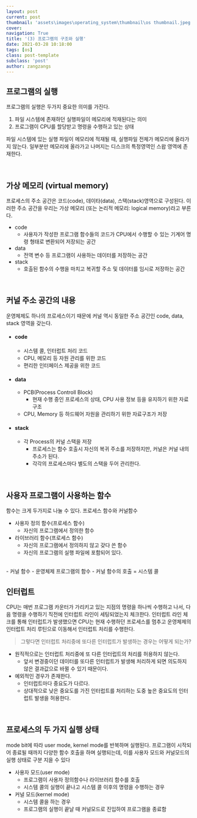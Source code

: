 ```yaml
---
layout: post
current: post
thumbnail: 'assets\images\operating_system\thumbnail\os thumbnail.jpeg'
cover:
navigation: True
title: '(3) 프로그램의 구조와 실행'
date: 2021-03-28 10:18:00
tags: [os]
class: post-template
subclass: 'post'
author: zangzangs
---
```


## 프로그램의 실행

프로그램의 실행은 두가지 중요한 의미를 가진다.
1. 파일 시스템에 존재하던 실행파일이 메모리에 적재된다는 의미
2. 프로그램이 CPU를 할당받고 명령을 수행하고 있는 상태

파일 시스템에 있는 실행 파일이 메모리에 적재될 때, 실행파일 전체가 메모리에 올라가지 않는다. 일부분만 메모리에 올라가고 나머지는 디스크의 특정영역인 스왑 영역에 존재한다.

<br/>

## 가상 메모리 (virtual memory)

프로세스의 주소 공간은 코드(code), 데이타(data), 스택(stack)영역으로 구성된다. 이러한 주소 공간을 우리는 가상 메모리 (또는 논리적 메모리: logical memory)라고 부른다.

- code
  - 사용자가 작성한 프로그램 함수들의 코드가 CPU에서 수행할 수 있는 기계어 명령 형태로 변환되어 저장되는 공간
- data
  - 전역 변수 등 프로그램이 사용하는 데이터를 저장하는 공간
- stack
  - 호출된 함수의 수행을 마치고 복귀할 주소 및 데이터를 임시로 저장하는 공간

<br/>

## 커널 주소 공간의 내용

운영체제도 하나의 프로세스이기 때문에 커널 역시 동일한 주소 공간인 code, data, stack 영역을 갖는다.

- #### code
  - 시스템 콜, 인터럽트 처리 코드
  - CPU, 메모리 등 자원 관리를 위한 코드
  - 편리한 인터페이스 제공을 위한 코드
- #### data
  - PCB(Process Controll Block)  
    - 현재 수행 중인 프로세스의 상태, CPU 사용 정보 등을 유지하기 위한 자료구조  
  - CPU, Memory 등 하드웨어 자원을 관리하기 위한 자료구조가 저장  
- #### stack
  - 각 Process의 커널 스택을 저장
    - 프로세스는 함수 호출시 자신의 복귀 주소를 저장하지만, 커널은 커널 내의 주소가 된다.
    - 각각의 프로세스마다 별도의 스택을 두어 관리한다.

<br/>

## 사용자 프로그램이 사용하는 함수
함수는 크게 두가지로 나눌 수 있다. 프로세스 함수와 커널함수

  - 사용자 정의 함수(프로세스 함수)  
    - 자신의 프로그램에서 정의한 함수  
  - 라이브러리 함수(프로세스 함수)  
    - 자신의 프로그램에서 정의하지 않고 갖다 쓴 함수  
    - 자신의 프로그램의 실행 파일에 포함되어 있다.  
<br/>
  - 커널 함수  
    - 운영체제 프로그램의 함수  
    - 커널 함수의 호출 = 시스템 콜  

<br/>

## 인터럽트

CPU는 매번 프로그램 카운터가 가리키고 있는 지점의 명령을 하나씩 수행하고 나서, 다음 명령을 수행하기 직전에 인터럽트 라인이 세팅되었는지 체크한다. 인터럽트 라인 체크를 통해 인터럽트가 발생했으면 CPU는 현재 수행하던 프로세스를 멈추고 운영체제의 인터럽트 처리 루틴으로 이동해서 인터럽트 처리를 수행한다.

> 그렇다면 인터럽트 처리중에 또다른 인터럽트가 발생하는 경우는 어떻게 되는가?

- 원직적으로는 인터럽트 처리중에 또 다른 인터럽트의 처리를 허용하지 않는다. 
  - 앞서 변경중이던 데이터를 또다른 인터럽트가 발생해 처리하게 되면 의도하지 않은 결과값으로 바뀔 수 있기 때문이다.
- 예외적인 경우가 존재한다.
  - 인터럽트마다 중요도가 다르다.
  - 상대적으로 낮은 중요도를 가진 인터럽트를 처리하는 도중 높은 중요도의 인터럽트 발생을 허용한다.

<br/>

## 프로세스의 두 가지 실행 상태
 mode bit에 따라 user mode, kernel mode를 반복하며 실행된다. 프로그램이 시작되어 종료될 때까지 다양한 함수 호출을 하며 실행되는데, 이를 사용자 모드와 커널모드의 실행 상태로 구분 지을 수 있다

- 사용자 모드(user mode)
  - 프로그램이 사용자 정의함수나 라이브러리 함수를 호출
  - 시스템 콜의 실행이 끝나고 시스템 콜 이후의 명령을 수행하는 경우
- 커널 모드(kernel mode)
  - 시스템 콜을 하는 경우
  - 프로그램의 실행이 끝날 때 커널모드로 진입하여 프로그램을 종료함

<br>